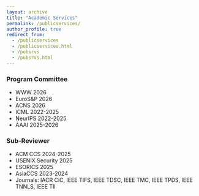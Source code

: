 ```yaml
---
layout: archive
title: "Academic Services"
permalink: /publicservices/
author_profile: true
redirect_from: 
  - /publicservices
  - /publicservices.html
  - /pubsrvs
  - /pubsrvs.html
---
```


### Program Committee
+ WWW 2026
+ EuroS&P 2026
+ ACNS 2026
+ ICML 2022-2025
+ NeurIPS 2022-2025
+ AAAI 2025-2026

### Sub-Reviewer
+ ACM CCS 2024-2025
+ USENIX Security 2025
+ ESORICS 2025
+ AsiaCCS 2023-2024
+ Journals: IACR CiC, IEEE TIFS, IEEE TDSC, IEEE TMC, IEEE TPDS, IEEE TNNLS, IEEE TII


